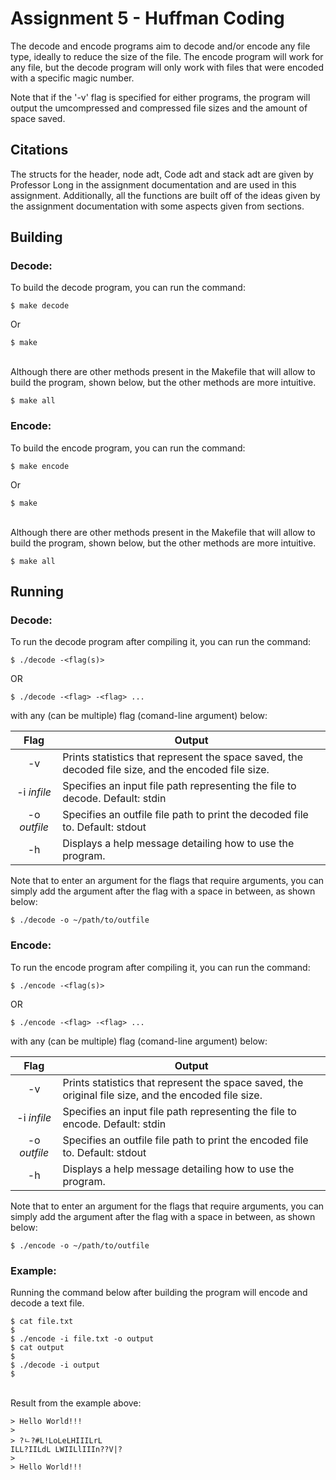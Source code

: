 # Assignment 5 - Huffman Coding
The decode and encode programs aim to decode and/or encode any file type, ideally to reduce the size of the file. The
encode program will work for any file, but the decode program will only work with files that were encoded with a
specific magic number.

Note that if the '-v' flag is specified for either programs, the program will output the umcompressed and compressed
file sizes and the amount of space saved.

## Citations
The structs for the header, node adt, Code adt and stack adt are given by Professor Long in the assignment
documentation and are used in this assignment. Additionally, all the functions are built off of the ideas given by the
assignment documentation with some aspects given from sections.

## Building 

### Decode:

To build the decode program, you can run the command:
```
$ make decode
```
Or 
```
$ make 
```
\
Although there are other methods present in the Makefile that will allow to build the program, shown below, but the other methods are more intuitive.
```
$ make all 
```

### Encode:

To build the encode program, you can run the command:
```
$ make encode
```
Or 
```
$ make 
```
\
Although there are other methods present in the Makefile that will allow to build the program, shown below, but the other methods are more intuitive.
```
$ make all 
```


## Running

### Decode:

To run the decode program after compiling it, you can run the command:
```
$ ./decode -<flag(s)>
```
OR
```
$ ./decode -<flag> -<flag> ...
```
with any (can be multiple) flag (comand-line argument) below:


|Flag                  |Output                                                                                      | 
|:--------------------:| ------------------------------------------------------------------------------------------ |
|-v                    |Prints statistics that represent the space saved, the decoded file size, and the encoded file size.   |
|-i <em> infile </em>  |Specifies an input file path representing the file to decode. Default: stdin  |
|-o <em> outfile </em> |Specifies an outfile file path to print the decoded file to. Default: stdout                      |
|-h                    |Displays a help message detailing how to use the program.                                   |

Note that to enter an argument for the flags that require arguments, you can simply add the argument after the flag with
a space in between, as shown below:
```
$ ./decode -o ~/path/to/outfile
```


### Encode:

To run the encode program after compiling it, you can run the command:
```
$ ./encode -<flag(s)>
```
OR
```
$ ./encode -<flag> -<flag> ...
```
with any (can be multiple) flag (comand-line argument) below:


|Flag                  |Output                                                                                      | 
|:--------------------:| ------------------------------------------------------------------------------------------ |
|-v                    |Prints statistics that represent the space saved, the original file size, and the encoded file size.   |
|-i <em> infile </em>  |Specifies an input file path representing the file to encode. Default: stdin  |
|-o <em> outfile </em> |Specifies an outfile file path to print the encoded file to. Default: stdout                      |
|-h                    |Displays a help message detailing how to use the program.                                   |

Note that to enter an argument for the flags that require arguments, you can simply add the argument after the flag with
a space in between, as shown below:
```
$ ./encode -o ~/path/to/outfile
```

### Example:
Running the command below after building the program will encode and \
decode a text file.
```
$ cat file.txt
$ 
$ ./encode -i file.txt -o output
$ cat output
$
$ ./decode -i output
$
```
\
Result from the example above:
```
> Hello World!!!
>
> ?ﾤ?#L!LoLeLHIIILrL
ILL?IILdL LWIILlIIIn??V|?
>
> Hello World!!!
```
